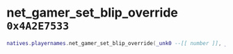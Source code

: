 # net_gamer_set_blip_override `0x4A2E7533`

```lua
natives.playernames.net_gamer_set_blip_override(_unk0 --[[ number ]], _unk1 --[[ number ]])
```